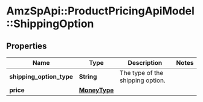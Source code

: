 # AmzSpApi::ProductPricingApiModel::ShippingOption

## Properties
Name | Type | Description | Notes
------------ | ------------- | ------------- | -------------
**shipping_option_type** | **String** | The type of the shipping option. | 
**price** | [**MoneyType**](MoneyType.md) |  | 

